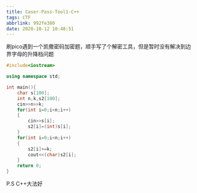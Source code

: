 ```yaml
---
title: Caser-Pass-Tool1-C++
tags: CTF
abbrlink: 992fe380
date: 2020-10-12 10:48:51
---
```

刷pico遇到一个凯撒密码加密题，顺手写了个解密工具，但是暂时没有解决到边界字母的升降档问题
<!--more-->
```C++
#include<iostream>

using namespace std;

int main(){
	char s[100];
	int n,k,s2[100];
	cin>>n>>k;
	for(int i=0;i<n;i++)
	{
		cin>>s[i];
		s2[i]=(int)s[i];
	}
	for(int i=0;i<n;i++)
	{
		s2[i]+=k;
		cout<<(char)s2[i];
	}
	return 0;
} 
```
P.S C++大法好
